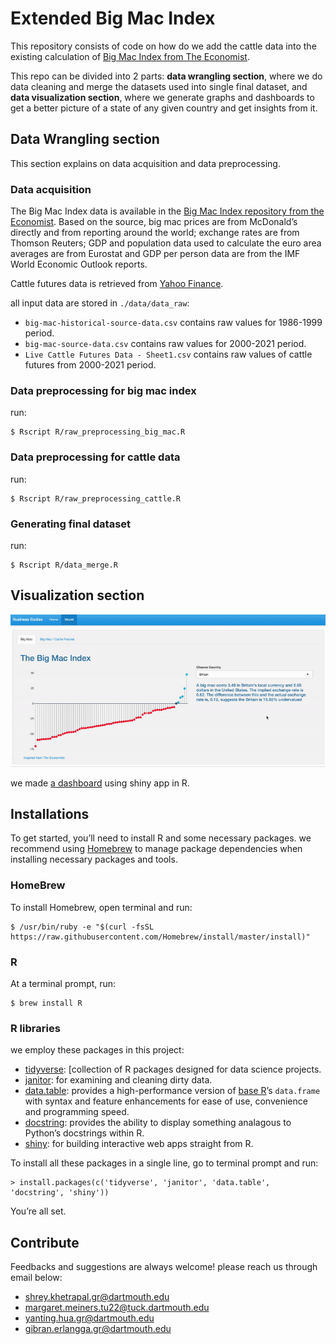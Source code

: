 # Extended Big Mac Index

This repository consists of code on how do we add the cattle data into the existing calculation of [Big Mac Index from The Economist](https://www.economist.com/big-mac-index).

This repo can be divided into 2 parts: **data wrangling section**, where we do data cleaning and merge the datasets used into single final dataset, and **data visualization section**, where we generate graphs and dashboards to get a better picture of a state of any given country and get insights from it.

## Data Wrangling section
This section explains on data acquisition and data preprocessing. 

### Data acquisition
The Big Mac Index data is available in the [Big Mac Index repository from the Economist](https://github.com/TheEconomist/big-mac-data).  Based on the source, big mac prices are from McDonald’s directly and from reporting around the world; exchange rates are from Thomson Reuters; GDP and population data used to calculate the euro area averages are from Eurostat and GDP per person data are from the IMF World Economic Outlook reports.

Cattle futures data is retrieved from [Yahoo Finance](https://finance.yahoo.com/quote/LE%3DF/history?period1=1015200000&period2=1633478400&interval=1d&filter=history&frequency=1d&includeAdjustedClose=true&guccounter=1&guce_referrer=aHR0cHM6Ly9sb2dpbi55YWhvby5jb20v&guce_referrer_sig=AQAAAGCpe03QebHzUStS2mougl8dnCKJAI-ZyXcfxtvlxyfxGjS1lqE8u4TUsHkg3F3PI3zDSKJd4HZgW-8v7eGWYC2e3--U52QtxztdCs8137CThk1b94VTOHM6MkGVnUlCoBq0dyV_GoDX16AG87SZhF8yG1fBrCRv3sHdq3SYD9SB).

all input data are stored in `./data/data_raw`:
* `big-mac-historical-source-data.csv` contains raw values for 1986-1999 period.
* `big-mac-source-data.csv` contains raw values for 2000-2021 period.
* `Live Cattle Futures Data - Sheet1.csv` contains raw values of cattle futures from 2000-2021 period.

### Data preprocessing for big mac index
run:
```
$ Rscript R/raw_preprocessing_big_mac.R
```

### Data preprocessing for cattle data
run:
```
$ Rscript R/raw_preprocessing_cattle.R
```
### Generating final dataset
run:
```
$ Rscript R/data_merge.R
```

## Visualization section
![big mac index](./misc/big_mac_index.gif)

we made [a dashboard](https://businessbaddies.shinyapps.io/big_mac/) using shiny app in R.
  
## Installations
To get started, you’ll need to install R and some necessary packages. we recommend using [Homebrew](https://brew.sh/) to manage package dependencies when installing necessary packages and tools. 

### HomeBrew
To install Homebrew, open terminal and run:
```
$ /usr/bin/ruby -e "$(curl -fsSL https://raw.githubusercontent.com/Homebrew/install/master/install)"
```

### R
At a terminal prompt, run:
```
$ brew install R
```

### R libraries
we employ these packages in this project:
- [tidyverse](https://www.tidyverse.org/): [collection of R packages designed for data science projects.
- [janitor](https://garthtarr.github.io/meatR/janitor.html): for examining and cleaning dirty data.
- [data.table](https://rdatatable.gitlab.io/data.table/): provides a high-performance version of  [base R](https://www.r-project.org/about.html)’s  `data.frame`  with syntax and feature enhancements for ease of use, convenience and programming speed.
- [docstring](https://cran.r-project.org/web/packages/docstring/vignettes/docstring_intro.html): provides the ability to display something analagous to Python’s docstrings within R.
- [shiny](https://shiny.rstudio.com/): for building interactive web apps straight from R.

To install all these packages in a single line, go to terminal prompt and run:
```
> install.packages(c('tidyverse', 'janitor', 'data.table', 'docstring', 'shiny'))
```

You’re all set.

## Contribute
Feedbacks and suggestions are always welcome! please reach us through email below:
* shrey.khetrapal.gr@dartmouth.edu
* margaret.meiners.tu22@tuck.dartmouth.edu 
* yanting.hua.gr@dartmouth.edu
* gibran.erlangga.gr@dartmouth.edu